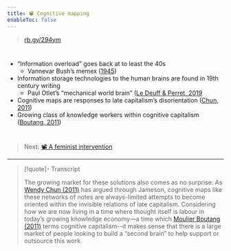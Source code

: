 ```yaml
---
title: 📽️ Cognitive mapping
enableToc: false
---
```



 > 
 > [rb.gy/294ym](https://rb.gy/294ym)

# 

* “Information overload” goes back at to least the 40s
  * Vannevar Bush’s memex ([1945](References/Bush,%201945.md)) 
* Information storage technologies to the human brains are found in 19th century writing
  * Paul Otlet’s “mechanical world brain” ([Le Deuff & Perret, 2019](References/Le%20Deuff%20&%20Perret,%202019.md) 
* Cognitive maps are responses to late capitalism’s disorientation ([Chun, 2011](References/Chun,%202011.md))
* Growing class of knowledge workers within cognitive capitalism ([Boutang, 2011](References/Boutang,%202011.md))

# 

 > 
 > Next: [📽️ A feminist intervention](pr7%20A%20feminist%20intervention.md)

---

 > 
 > \[!quote\]- Transcript
 > 
 > The growing market for these solutions also comes as no surprise: As [Wendy Chun (2011)](References/Chun,%202011.md) has argued through Jameson, cognitive maps like these networks of notes are always-limited attempts to become oriented within the invisible relations of late capitalism. Considering how we are now living in a time where thought itself is labour in today’s growing knowledge economy—a time which [Moulier Boutang (2011)](References/Boutang,%202011.md) terms cognitive capitalism--it makes sense that there is a large market of people looking to build a “second brain” to help support or outsource this work.

